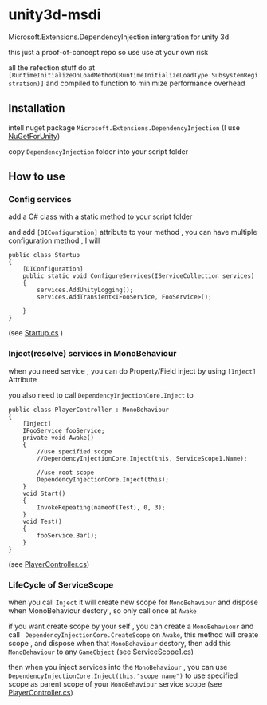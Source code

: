 # unity3d-msdi
Microsoft.Extensions.DependencyInjection intergration for unity 3d

this just a proof-of-concept repo so use use at your own risk

all the refection stuff do at `[RuntimeInitializeOnLoadMethod(RuntimeInitializeLoadType.SubsystemRegistration)]`
and compiled to function to minimize performance overhead

## Installation

 intell nuget package `Microsoft.Extensions.DependencyInjection` (I use [NuGetForUnity](https://github.com/GlitchEnzo/NuGetForUnity))

 copy `DependencyInjection` folder into your script folder

## How to use

### Config services

add a C# class with a static method to your script folder

and add `[DIConfiguration]` attribute to your method , you can have multiple configuration method , I will

```
public class Startup
{
    [DIConfiguration]
    public static void ConfigureServices(IServiceCollection services)
    {
        services.AddUnityLogging();
        services.AddTransient<IFooService, FooService>();

    }
}
```
(see [Startup.cs](Startup.cs) )

### Inject(resolve) services in MonoBehaviour

when you need service , you can do Property/Field inject by using `[Inject]` Attribute

you also need to call `DependencyInjectionCore.Inject` to 

```
public class PlayerController : MonoBehaviour
{
    [Inject]
    IFooService fooService;
    private void Awake()
    {
        //use specified scope
        //DependencyInjectionCore.Inject(this, ServiceScope1.Name);
        
        //use root scope
        DependencyInjectionCore.Inject(this);
    }
    void Start()
    {
        InvokeRepeating(nameof(Test), 0, 3);
    }
    void Test()
    {
        fooService.Bar();
    }
}
```
(see [PlayerController.cs](PlayerController.cs))


### LifeCycle of ServiceScope

when you call `Inject` it will create new scope for `MonoBehaviour` and dispose when MonoBehaviour destory , so only call once at `Awake`

if you want create scope by your self , you can create a `MonoBehaviour` and call ` DependencyInjectionCore.CreateScope` on `Awake`, this method will create scope , and dispose when that `MonoBehaviour` destory, then add this `MonoBehaviour` to any `GameObject`
(see [ServiceScope1.cs](ServiceScope1.cs))

then when you inject services into the `MonoBehaviour` , you can use `DependencyInjectionCore.Inject(this,"scope name")` to use specified scope as parent scope of your `MonoBehaviour` service scope
(see [PlayerController.cs](PlayerController.cs))


